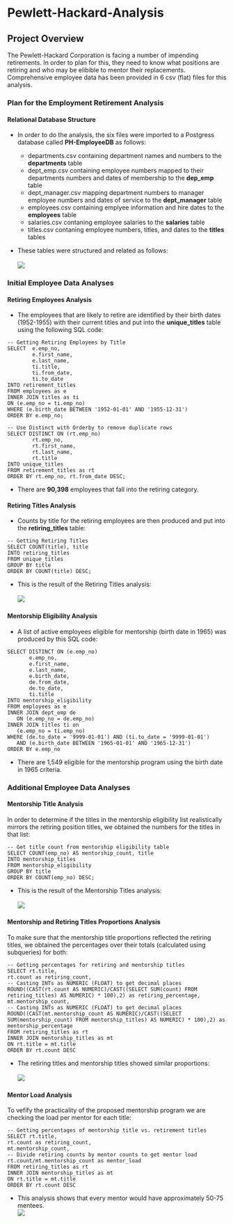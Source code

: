# Pewlett-Hackard-Analysis

## Project Overview
The Pewlett-Hackard Corporation is facing a number of impending retirements.  In order to plan for this, they need to know what positions are retiring and who may be elibible to mentor their replacements.  Comprehensive employee data has been provided in 6 csv (flat) files for this analysis.

### Plan for the Employment Retirement Analysis
#### Relational Database Structure
- In order to do the analysis, the six files were imported to a Postgress database called <b>PH-EmployeeDB</b> as follows:
  - departments.csv containing department names and numbers to the <b>departments</b> table
  - dept_emp.csv containing employee numbers mapped to their departments numbers and dates of membership to the <b>dep_emp</b> table
  - dept_manager.csv mapping department numbers to manager employee numbers and dates of service to the <b>dept_manager</b> table
  - employees.csv containing emplyee information and hire dates to the <b>employees</b> table
  - salaries.csv contaning employee salaries to the <b>salaries</b> table
  - titles.csv contaning employee numbers, titles, and dates to the <b>titles</b> tables
  
- These tables were structured and related as follows:<br><br>
<img src=EmployeeDB.png></img><br>
### Initial Employee Data Analyses
#### Retiring Employees Analysis
- The employees that are likely to retire are identified by their birth dates (1952-1955) with their current titles and put into the <b>unique_titles</b> table using the following SQL code:
```
-- Getting Retiring Employees by Title
SELECT 	e.emp_no, 
		e.first_name, 
		e.last_name,
		ti.title,
		ti.from_date,
		ti.to_date
INTO retirement_titles
FROM employees as e
INNER JOIN titles as ti
ON (e.emp_no = ti.emp_no)
WHERE (e.birth_date BETWEEN '1952-01-01' AND '1955-12-31')
ORDER BY e.emp_no;

-- Use Distinct with Orderby to remove duplicate rows
SELECT DISTINCT ON (rt.emp_no) 
		rt.emp_no,
		rt.first_name,
		rt.last_name,
		rt.title
INTO unique_titles
FROM retirement_titles as rt
ORDER BY rt.emp_no, rt.from_date DESC;
```
- There are <b>90,398</b> employees that fall into the retiring category.<br>
#### Retiring Titles Analysis
- Counts by title for the retiring employees are then produced and put into the <b>retiring_titles</b> table:
```
-- Getting Retiring Titles
SELECT COUNT(title), title 
INTO retiring_titles
FROM unique_titles
GROUP BY title
ORDER BY COUNT(title) DESC;
```
  - This is the result of the Retiring Titles analysis:<br><br>
  <img src=/Resources/retiring_titles.png></img><br>
#### Mentorship Eligibility Analysis
 - A list of active employees eligible for mentorship (birth date in 1965) was produced by this SQL code:
 ```
 SELECT DISTINCT ON (e.emp_no)
		e.emp_no,
		e.first_name,
		e.last_name,
		e.birth_date,
		de.from_date,
		de.to_date,
		ti.title
INTO mentorship_eligibility
FROM employees as e
INNER JOIN dept_emp de 
	ON (e.emp_no = de.emp_no)
INNER JOIN titles ti on 
	(e.emp_no = ti.emp_no)
WHERE (de.to_date = '9999-01-01') AND (ti.to_date = '9999-01-01')
	AND (e.birth_date BETWEEN '1965-01-01' AND '1965-12-31')
ORDER BY e.emp_no
```
  - There are 1,549 eligible for the mentorship program using the birth date in 1965 criteria.
### Additional Employee Data Analyses
#### Mentorship Title Analysis
In order to determine if the titles in the mentorship eligibility list realistically mirrors the retiring position titles, we obtained the numbers for the titles in that list:
```
-- Get title count from mentorship eligibility table
SELECT COUNT(emp_no) AS mentorship_count, title
INTO mentorship_titles
FROM mentorship_eligibility
GROUP BY title
ORDER BY COUNT(emp_no) DESC;
```
  - This is the result of the Mentorship Titles analysis:<br><br>
  <img src=/Resources/mentorship_titles.png></img><br>
#### Mentorship and Retiring Titles Proportions Analysis
To make sure that the mentorship title proportions reflected the retiring titles, we obtained the percentages over their totals (calculated using subqueries) for both:<br>
```
-- Getting percentages for retiring and mentorship titles
SELECT rt.title,
rt.count as retiring_count,
-- Casting INTs as NUMERIC (FLOAT) to get decimal places
ROUND((CAST(rt.count AS NUMERIC)/CAST((SELECT SUM(count) FROM retiring_titles) AS NUMERIC) * 100),2) as retiring_percentage,
mt.mentorship_count,
-- Casting INTs as NUMERIC (FLOAT) to get decimal places
ROUND((CAST(mt.mentorship_count AS NUMERIC)/CAST((SELECT SUM(mentorship_count) FROM mentorship_titles) AS NUMERIC) * 100),2) as mentorship_percentage
FROM retiring_titles as rt
INNER JOIN mentorship_titles as mt
ON rt.title = mt.title
ORDER BY rt.count DESC
```
  - The retiring titles and mentorship titles showed similar proportions:<br><br>
  <img src=/Resources/title_proportions.png></img><br>
#### Mentor Load Analysis
To vefify the practicality of the proposed mentorship program we are checking the load per mentor for each title:
```
-- Getting percentages of mentorship title vs. retirement titles
SELECT rt.title,
rt.count as retiring_count,
mt.mentorship_count,
-- Divide retiring counts by mentor counts to get mentor load
rt.count/mt.mentorship_count as mentor_load
FROM retiring_titles as rt
INNER JOIN mentorship_titles as mt
ON rt.title = mt.title
ORDER BY rt.count DESC
```
  - This analysis shows that every mentor would have approximately 50-75 mentees.<br>
  <img src=/Resources/mentor_load.png></img><br>
  
